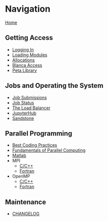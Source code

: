 # Navigation

[Home](https://github.com/ResearchComputing/Wiki_Documentation/wiki)

## Getting Access
- [Logging In](https://github.com/ResearchComputing/Wiki_Documentation/wiki/Logging-In)
- [Loading Modules](https://github.com/ResearchComputing/Wiki_Documentation/wiki/Loading-Modules)
- [Allocations]()
- [Blanca Access]()
- [Peta Library]()

## Jobs and Operating the System
- [Job Submissions]()
- [Job Status]()
- [The Load Balancer](https://github.com/ResearchComputing/Wiki_Documentation/wiki/The-Load-Balancer-Tool)
- [JupyterHub]()
- [Sandstone]()

## Parallel Programming
- [Best Coding Practices](https://github.com/ResearchComputing/Wiki_Documentation/wiki/Coding-Best-Practices)
- [Fundamentals of Parallel Computing](https://github.com/ResearchComputing/Wiki_Documentation/wiki/Fundamentals-of-Parallel-Computing)
- [Matlab](https://github.com/ResearchComputing/Wiki_Documentation/wiki/Matlab-on-Summit)
- MPI
    + [C/C++](https://github.com/ResearchComputing/Wiki_Documentation/wiki/MPI-C--)
    + [Fortran](https://github.com/ResearchComputing/Wiki_Documentation/wiki/MPI-Fortran)
- OpenMP 
    + [C/C++](https://github.com/ResearchComputing/Wiki_Documentation/wiki/OpenMP-C--)
    + [Fortran](https://github.com/ResearchComputing/Wiki_Documentation/wiki/OpenMP-Fortran)

## Maintenance
- [CHANGELOG](CHANGELOG)